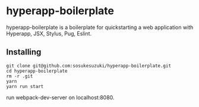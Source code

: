 # hyperapp-boilerplate
hyperapp-boilerplate is a boilerplate for quickstarting a web application with Hyperapp, JSX, Stylus, Pug, Eslint.
## Installing
```
git clone git@github.com:sosukesuzuki/hyperapp-boilerplate.git
cd hyperapp-boilerplate
rm -r .git
yarn
yarn run start
```
run webpack-dev-server on localhost:8080.
